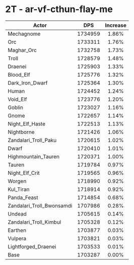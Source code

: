 # 2T - ar-vf-cthun-flay-me
| Actor | DPS | Increase |
|---|:---:|:---:|
|Mechagnome|1734959|1.86%|
|Orc|1733311|1.76%|
|Maghar_Orc|1732758|1.73%|
|Troll|1728579|1.48%|
|Draenei|1725903|1.33%|
|Blood_Elf|1725776|1.32%|
|Dark_Iron_Dwarf|1725364|1.30%|
|Human|1724452|1.24%|
|Void_Elf|1723776|1.20%|
|Goblin|1723027|1.16%|
|Gnome|1722657|1.14%|
|Night_Elf_Haste|1722513|1.13%|
|Nightborne|1721426|1.06%|
|Zandalari_Troll_Paku|1720615|1.02%|
|Dwarf|1720410|1.01%|
|Highmountain_Tauren|1720371|1.00%|
|Tauren|1719784|0.97%|
|Night_Elf_Crit|1719565|0.96%|
|Worgen|1718990|0.92%|
|Kul_Tiran|1718914|0.92%|
|Panda_Feast|1714854|0.68%|
|Zandalari_Troll_Bwonsamdi|1707986|0.28%|
|Undead|1705615|0.14%|
|Zandalari_Troll_Kimbul|1705328|0.12%|
|Earthen|1703877|0.03%|
|Vulpera|1703821|0.03%|
|Lightforged_Draenei|1703533|0.01%|
|Base|1703287|0.00%|
